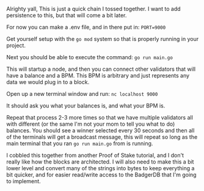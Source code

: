Alrighty yall, This is just a quick chain I tossed together. I want to add persistence to this, but that will come a bit later.

For now you can make a .env file, and in there put in: `PORT=9000`

Get yourself setup with the `go mod` system so that is properly running in your project.

Next you should be able to execute the command: `go run main.go`

This will startup a node, and then you can connect other validators that will have a balance and a BPM. This BPM is arbitrary and just represents any data we would plug in to a block.

Open up a new terminal window and run: `nc localhost 9000`

It should ask you what your balances is, and what your BPM is.

Repeat that process 2-3 more times so that we have multiple validators all with different (or the same I'm not your mom to tell you what to do) balances. You should see a winner selected every 30 seconds and then all of the terminals will get a broadcast message, this will repeat so long as the main terminal that you ran `go run main.go` from is running.

I cobbled this together from another Proof of Stake tutorial, and I don't really like how the blocks are architected. I will also need to make this a bit lower level and convert many of the strings into bytes to keep everything a bit quicker, and for easier read/write access to the BadgerDB that I'm going to implement.
